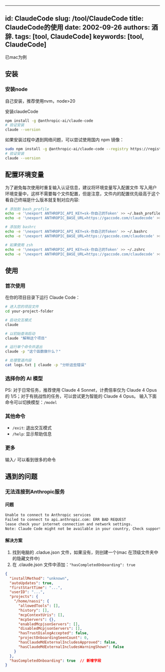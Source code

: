 ---
id: ClaudeCode
slug: /tool/ClaudeCode
title: ClaudeCode的使用
date: 2002-09-26
authors: 酒辞.
tags: [tool, ClaudeCode]
keywords: [tool, ClaudeCode]
----

已mac为例

## 安装
### 安装node
自己安装，推荐使用nvm，node>20


安装claudeCode
```bash
npm install -g @anthropic-ai/claude-code
# 验证安装
claude --version
```

如果安装过程中遇到网络问题，可以尝试使用国内 npm 镜像：
```bash
sudo npm install -g @anthropic-ai/claude-code --registry https://registry.npmmirror.com
# 验证安装
claude --version
```

## 配置环境变量
为了避免每次使用时重复输入认证信息，建议将环境变量写入配置文件
写入用户环境变量中，这样不需要每个文件配置，但是注意，文件内的配置优先级高于这个
看自己终端是什么版本就复制对应内容:
```bash
# 添加到 bash_profile
echo -e '\nexport ANTHROPIC_API_KEY=sk-你自己的Token' >> ~/.bash_profile
echo -e '\nexport ANTHROPIC_BASE_URL=https://gaccode.com/claudecode' >> ~/.bash_profile

# 添加到 bashrc
echo -e '\nexport ANTHROPIC_API_KEY=sk-你自己的Token' >> ~/.bashrc
echo -e '\nexport ANTHROPIC_BASE_URL=https://gaccode.com/claudecode' >> ~/.bashrc

# 如果使用 zsh
echo -e '\nexport ANTHROPIC_API_KEY=sk-你自己的Token' >> ~/.zshrc
echo -e '\nexport ANTHROPIC_BASE_URL=https://gaccode.com/claudecode' >> ~/.zshrc
```

## 使用
### 首次使用
在你的项目目录下运行 Claude Code：
```bash
# 进入您的项目文件
cd your-project-folder

# 启动交互模式
claude

# 以初始查询启动
claude "解释这个项目"

# 运行单个命令并退出
claude -p "这个函数做什么？"

# 处理管道内容
cat logs.txt | claude -p "分析这些错误"
```

### 选择你的 AI 模型
PS: 对于日常任务，推荐使用 Claude 4 Sonnet，计费倍率仅为 Claude 4 Opus 的 1/5；对于有挑战性的任务，可以尝试更为智能的 Claude 4 Opus。
输入下面命令可以切换模型：`/model`

### 其他命令
- `/exit`: 退出交互模式
- `/help`: 显示帮助信息

### 更多
输入`/` 可以看到很多的命令

## 遇到的问题
### 无法连接到Anthropic服务

#### 问题
```bash
Unable to connect to Anthropic services
Failed to connect to api.anthropic.com: ERR BAD REQUEST
lease check your internet connection and network settings.
Note: Claude Code might not be available in your country, Check supported countries atnttps://anthropic.com/supported-countriesS E:ltoollclaude code
```

#### 解决方案
1. 找到电脑的 .cladue.json 文件，如果没有，则创建一个(mac 在顶级文件夹中的隐藏文件中)
2. 在 .claude.json 文件中添加：`"hasCompletedOnboarding": true`
```json
{
  "installMethod": "unknown",
  "autoUpdates": true,
  "firstStartTime": "...",
  "userID": "...",
  "projects": {
    "/home/nassi": {
      "allowedTools": [],
      "history": [],
      "mcpContextUris": [],
      "mcpServers": {},
      "enabledMcpjsonServers": [],
      "disabledMcpjsonServers": [],
      "hasTrustDialogAccepted": false,
      "projectOnboardingSeenCount": 0,
      "hasClaudeMdExternalIncludesApproved": false,
      "hasClaudeMdExternalIncludesWarningShown": false
    }
  },
  "hasCompletedOnboarding": true  // 新增字段
}
```

